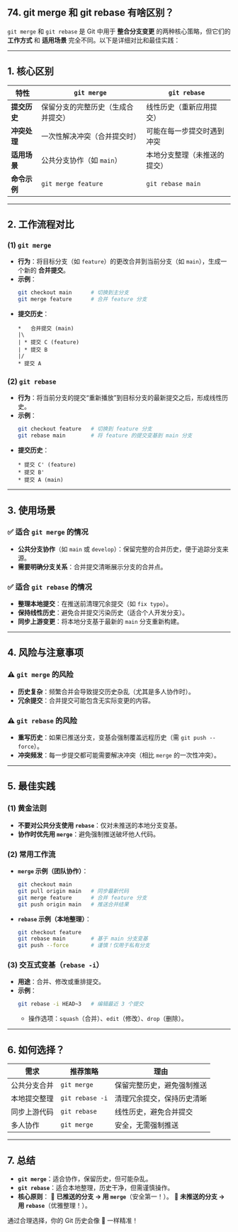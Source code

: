 ## 74. git merge 和 git rebase 有啥区别？

`git merge` 和 `git rebase` 是 Git 中用于 **整合分支变更** 的两种核心策略，但它们的 **工作方式** 和 **适用场景** 完全不同。以下是详细对比和最佳实践：

---

## **1. 核心区别**
| **特性**          | `git merge`                  | `git rebase`                  |
|-------------------|-----------------------------|-------------------------------|
| **提交历史**       | 保留分支的完整历史（生成合并提交） | 线性历史（重新应用提交）         |
| **冲突处理**       | 一次性解决冲突（合并提交时）     | 可能在每一步提交时遇到冲突        |
| **适用场景**       | 公共分支协作（如 `main`）      | 本地分支整理（未推送的提交）       |
| **命令示例**       | `git merge feature`         | `git rebase main`              |

---

## **2. 工作流程对比**
### **(1) `git merge`**
- **行为**：将目标分支（如 `feature`）的更改合并到当前分支（如 `main`），生成一个新的 **合并提交**。
- **示例**：
  ```bash
  git checkout main      # 切换到主分支
  git merge feature      # 合并 feature 分支
  ```
- **提交历史**：
  ```
  *   合并提交 (main)
  |\
  | * 提交 C (feature)
  | * 提交 B
  |/
  * 提交 A
  ```

### **(2) `git rebase`**
- **行为**：将当前分支的提交“重新播放”到目标分支的最新提交之后，形成线性历史。
- **示例**：
  ```bash
  git checkout feature   # 切换到 feature 分支
  git rebase main        # 将 feature 的提交变基到 main 分支
  ```
- **提交历史**：
  ```
  * 提交 C' (feature)
  * 提交 B'
  * 提交 A (main)
  ```

---

## **3. 使用场景**
### **✅ 适合 `git merge` 的情况**
- **公共分支协作**（如 `main` 或 `develop`）：保留完整的合并历史，便于追踪分支来源。
- **需要明确分支关系**：合并提交清晰展示分支的合并点。

### **✅ 适合 `git rebase` 的情况**
- **整理本地提交**：在推送前清理冗余提交（如 `fix typo`）。
- **保持线性历史**：避免合并提交污染历史（适合个人开发分支）。
- **同步上游变更**：将本地分支基于最新的 `main` 分支重新构建。

---

## **4. 风险与注意事项**
### **⚠️ `git merge` 的风险**
- **历史复杂**：频繁合并会导致提交历史杂乱（尤其是多人协作时）。
- **冗余提交**：合并提交可能包含无实际变更的内容。

### **⚠️ `git rebase` 的风险**
- **重写历史**：如果已推送分支，变基会强制覆盖远程历史（需 `git push --force`）。
- **冲突频发**：每一步提交都可能需要解决冲突（相比 `merge` 的一次性冲突）。

---

## **5. 最佳实践**
### **(1) 黄金法则**
- **不要对公共分支使用 `rebase`**：仅对未推送的本地分支变基。
- **协作时优先用 `merge`**：避免强制推送破坏他人代码。

### **(2) 常用工作流**
- **`merge` 示例（团队协作）**：
  ```bash
  git checkout main
  git pull origin main   # 同步最新代码
  git merge feature      # 合并 feature 分支
  git push origin main   # 推送合并结果
  ```

- **`rebase` 示例（本地整理）**：
  ```bash
  git checkout feature
  git rebase main        # 基于 main 分支变基
  git push --force       # 谨慎！仅用于私有分支
  ```

### **(3) 交互式变基（`rebase -i`）**
- **用途**：合并、修改或重排提交。
- **示例**：
  ```bash
  git rebase -i HEAD~3   # 编辑最近 3 个提交
  ```
    - 操作选项：`squash`（合并）、`edit`（修改）、`drop`（删除）。

---

## **6. 如何选择？**
| **需求**                | **推荐策略**       | **理由**                               |
|-------------------------|-------------------|----------------------------------------|
| 公共分支合并            | `git merge`       | 保留完整历史，避免强制推送               |
| 本地提交整理            | `git rebase -i`   | 清理冗余提交，保持历史清晰               |
| 同步上游代码            | `git rebase`      | 线性历史，避免合并提交                   |
| 多人协作                | `git merge`       | 安全，无需强制推送                       |

---

## **7. 总结**
- **`git merge`**：适合协作，保留历史，但可能杂乱。
- **`git rebase`**：适合本地整理，历史干净，但需谨慎操作。
- **核心原则**：
  🔹 **已推送的分支 → 用 `merge`**（安全第一！）。
  🔹 **未推送的分支 → 用 `rebase`**（优雅整理！）。

通过合理选择，你的 Git 历史会像 🎯 一样精准！